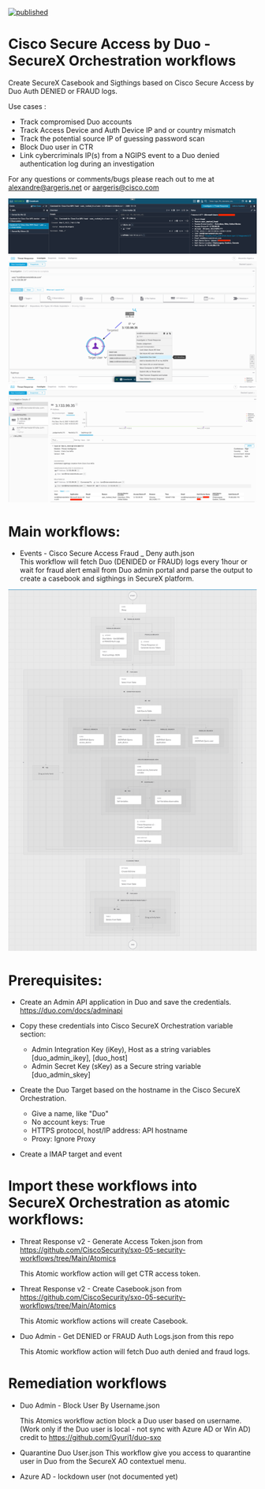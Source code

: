 [![published](https://static.production.devnetcloud.com/codeexchange/assets/images/devnet-published.svg)](https://developer.cisco.com/codeexchange/github/repo/tekgourou/SecureX-Workflows-Duo-Casebook-Sigthings)

# Cisco Secure Access by Duo - SecureX Orchestration workflows

Create SecureX Casebook and Sigthings based on Cisco Secure Access by Duo Auth DENIED or FRAUD logs.

Use cases : 
  - Track compromised Duo accounts
  - Track Access Device and Auth Device IP and or country mismatch
  - Track the potential source IP of guessing password scan
  - Block Duo user in CTR
  - Link cybercriminals IP(s) from a NGIPS event to a Duo denied authentication log during an investigation

For any questions or comments/bugs please reach out to me at alexandre@argeris.net or aargeris@cisco.com

![image](./Screen_Shot_Duo_fraud_casebook.png)
<br/>
![image](./Screen_Shot_Duo_CTR.png)
<br/>
![image](./Screen_Shot_Duo_Sigthings.png)
<br/>

# Main workflows:

- Events - Cisco Secure Access Fraud _ Deny auth.json  
This workflow will fetch Duo (DENIDED or FRAUD) logs every 1hour or wait for fraud alert email from Duo admin portal and parse the output to create a casebook and sigthings in SecureX platform. 
  
![image](./Screen_Shot_casebook_workflow_v2.png)
<br/>  

# Prerequisites:

- Create an Admin API application in Duo and save the credentials.
    https://duo.com/docs/adminapi
    
- Copy these credentials into Cisco SecureX Orchestration variable section:

  - Admin Integration Key (iKey), Host as a string variables [duo_admin_ikey], [duo_host]
  - Admin Secret Key (sKey) as a Secure string variable [duo_admin_skey]


- Create the Duo Target based on the hostname in the Cisco SecureX Orchestration. 

  - Give a name, like "Duo"
  - No account keys: True
  - HTTPS protocol, host/IP address: API hostname
  - Proxy: Ignore Proxy
  
- Create a IMAP target and event


# Import these workflows into SecureX Orchestration as atomic workflows:
  
- Threat Response v2 - Generate Access Token.json from https://github.com/CiscoSecurity/sxo-05-security-workflows/tree/Main/Atomics
  
  This Atomic workflow action will get CTR access token.

- Threat Response v2 - Create Casebook.json from https://github.com/CiscoSecurity/sxo-05-security-workflows/tree/Main/Atomics
  
  This Atomic workflow actions will create Casebook.  
  
- Duo Admin - Get DENIED or FRAUD Auth Logs.json from this repo
  
  This Atomic workflow action will fetch Duo auth denied and fraud logs.


# Remediation workflows

- Duo Admin - Block User By Username.json  

  This Atomics workflow action block a Duo user based on username. (Work only if the Duo user is local - not sync with Azure AD or Win AD)
  credit to https://github.com/Gyuri1/duo-sxo
  
- Quarantine Duo User.json
  This workflow give you access to quarantine user in Duo from the SecureX AO contextuel menu.
  
- Azure AD - lockdown user (not documented yet)
